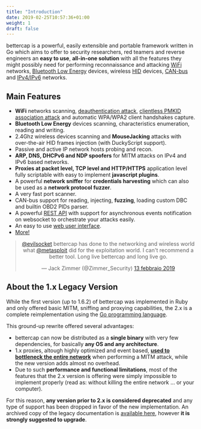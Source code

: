 ```yaml
---
title: "Introduction"
date: 2019-02-25T10:57:36+01:00
weight: 1
draft: false
---
```


bettercap is a powerful, easily extensible and portable framework written in Go which aims to offer to security researchers, red teamers and reverse engineers an **easy to use**, **all-in-one solution** with all the features they might possibly need for performing reconnaissance and attacking [WiFi](/modules/wifi/) networks, [Bluetooth Low Energy](/modules/ble/) devices, wireless [HID](/modules/hid/) devices, [CAN-bus](/modules/canbus/) and [IPv4/IPv6](/modules/ethernet) networks.

## Main Features

- **WiFi** networks scanning, [deauthentication attack](https://www.evilsocket.net/2018/07/28/Project-PITA-Writeup-build-a-mini-mass-deauther-using-bettercap-and-a-Raspberry-Pi-Zero-W/), [clientless PMKID association attack](https://www.evilsocket.net/2019/02/13/Pwning-WiFi-networks-with-bettercap-and-the-PMKID-client-less-attack/) and automatic WPA/WPA2 client handshakes capture.
- **Bluetooth Low Energy** devices scanning, characteristics enumeration, reading and writing.
- 2.4Ghz wireless devices scanning and **MouseJacking** attacks with over-the-air HID frames injection (with DuckyScript support).
- Passive and active IP network hosts probing and recon.
- **ARP, DNS, DHCPv6 and NDP spoofers** for MITM attacks on IPv4 and IPv6 based networks.
- **Proxies at packet level, TCP level and HTTP/HTTPS** application level fully scriptable with easy to implement **javascript plugins**.
- A powerful **network sniffer** for **credentials harvesting** which can also be used as a **network protocol fuzzer**.
- A very fast port scanner.
- CAN-bus support for reading, injecting, **fuzzing**, loading custom DBC and builtin OBD2 PIDs parser.
- A powerful [REST API](/modules/core/api.rest/) with support for asynchronous events notification on websocket to orchestrate your attacks easily.
- An easy to use [web user interface](/usage/#web-ui).
- [More!](/modules/)

<center>
<blockquote class="twitter-tweet" data-conversation="none" data-lang="it">
<p lang="en" dir="ltr">
<a href="https://twitter.com/evilsocket?ref_src=twsrc%5Etfw">@evilsocket</a> bettercap has done to the networking and wireless world what <a href="https://twitter.com/metasploit?ref_src=twsrc%5Etfw">@metasploit</a> did for the exploitation world. I can&#39;t recommend a better tool. Long live bettercap and long live go.</p>&mdash; Jack Zimmer (@Zimmer_Security) <a href="https://twitter.com/Zimmer_Security/status/1095712903993405442?ref_src=twsrc%5Etfw">13 febbraio 2019</a></blockquote>
</center>

## About the 1.x Legacy Version

While the first version (up to 1.6.2) of bettercap was implemented in Ruby and only offered basic MITM, sniffing and proxying capabilities, the 2.x is a complete reimplementation using the [Go programming language](https://golang.org/).

This ground-up rewrite offered several advantages:

- bettercap can now be distributed as a **single binary** with very few dependencies, for basically **any OS and any architecture**.
- 1.x proxies, altough highly optimized and event based, **[used to bottleneck the entire network](https://en.wikipedia.org/wiki/Global_interpreter_lock)** when performing a MITM attack, while the new version adds almost no overhead.
- Due to such **performance and functional limitations**, most of the features that the 2.x version is offering were simply impossible to implement properly (read as: without killing the entire network ... or your computer).

For this reason, **any version prior to 2.x is considered deprecated** and any type of support has been dropped in favor of the new implementation. An archived copy of the legacy documentation is [available here](/legacy/), however **it is strongly suggested to upgrade**.
